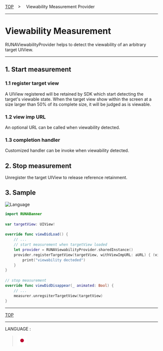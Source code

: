 [TOP](/README.md#top)　>　 Viewability Measurement Provider

---

# Viewability Measurement

RUNAViewabilityProvider helps to detect the viewability of an arbitrary target UIView.

---

## 1. Start measurement

### 1.1 register target view
A UIView registered will be retained by SDK which start detecting the target's viewable state.
When the target view show within the screen at a size larger than 50% of its complete size, 
it will be judged as is viewable.

### 1.2 view imp URL
An optional URL can be called when viewability detected.

### 1.3 completion handler
Customized handler can be invoke when viewability detected.


## 2. Stop measurement
Unregister the target UIView to release reference retainment.

## 3. Sample

![Language](http://img.shields.io/badge/language-Swift-red.svg?style=flat)

```Swift
import RUNABanner

var targetView: UIView!

override func viewDidLoad() {
    // ...
    // start measurement when targetView loaded
    let provider = RUNAViewabilityProvider.sharedInstance()
    provider.registerTargetView(targetView, withViewImpURL: aURL) { (view) in
        print("viewability decteded")
    }
}

// stop measurement
override func viewDidDisappear(_ animated: Bool) {
    // ...
    measurer.unregsiterTargetView(targetView)
}
```

---

[TOP](/README.md#top)

---

LANGUAGE :

> [![ja](/doc/lang/ja.png)](/doc/ja/measurement/README.md)
